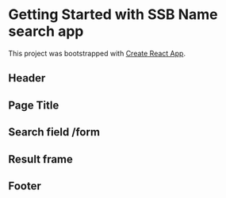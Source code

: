 # Getting Started with SSB Name search app

This project was bootstrapped with [Create React App](https://github.com/facebook/create-react-app).

## Header

## Page Title

## Search field /form

## Result frame

## Footer

